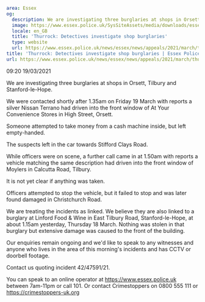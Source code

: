 ```yaml
area: Essex
og:
  description: We are investigating three burglaries at shops in Orsett, Tilbury and Stanford-le-Hope.
  image: https://www.essex.police.uk/SysSiteAssets/media/downloads/essex/essex-open-graph-default.jpg?crop=(15,0,585,300)&amp;w=600&amp;h=300&amp;scale=both
  locale: en_GB
  title: 'Thurrock: Detectives investigate shop burglaries'
  type: website
  url: https://www.essex.police.uk/news/essex/news/appeals/2021/march/thurrock-detectives-investigate-shop-burglaries/
title: 'Thurrock: Detectives investigate shop burglaries | Essex Police'
url: https://www.essex.police.uk/news/essex/news/appeals/2021/march/thurrock-detectives-investigate-shop-burglaries/
```

09:20 19/03/2021

We are investigating three burglaries at shops in Orsett, Tilbury and Stanford-le-Hope.

We were contacted shortly after 1.35am on Friday 19 March with reports a silver Nissan Terrano had driven into the front window of At Your Convenience Stores in High Street, Orsett.

Someone attempted to take money from a cash machine inside, but left empty-handed.

The suspects left in the car towards Stifford Clays Road.

While officers were on scene, a further call came in at 1.50am with reports a vehicle matching the same description had driven into the front window of Moylers in Calcutta Road, Tilbury.

It is not yet clear if anything was taken.

Officers attempted to stop the vehicle, but it failed to stop and was later found damaged in Christchurch Road.

We are treating the incidents as linked. We believe they are also linked to a burglary at Linford Food & Wine in East Tilbury Road, Stanford-le-Hope, at about 1.15am yesterday, Thursday 18 March. Nothing was stolen in that burglary but extensive damage was caused to the front of the building.

Our enquiries remain ongoing and we'd like to speak to any witnesses and anyone who lives in the area of this morning's incidents and has CCTV or doorbell footage.

Contact us quoting incident 42/47591/21.

You can speak to an online operator at https://www.essex.police.uk between 7am-11pm or call 101.
Or contact Crimestoppers on 0800 555 111 or https://crimestoppers-uk.org
